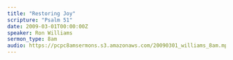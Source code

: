 ```yaml
---
title: "Restoring Joy"
scripture: "Psalm 51"
date: 2009-03-01T00:00:00Z
speaker: Ron Williams
sermon_type: 8am
audio: https://pcpc8amsermons.s3.amazonaws.com/20090301_williams_8am.mp3 
---
```



